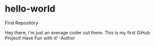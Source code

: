 # hello-world
First Repository

Hey there,
i'm just an average coder out there. This is my first GiHub Project!
Have Fun with it!
  -Author

